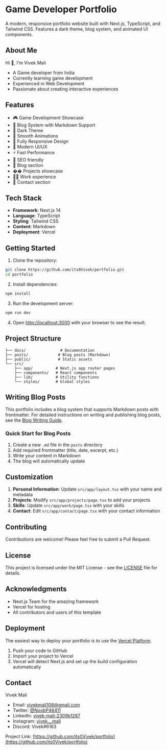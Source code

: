 # Game Developer Portfolio

A modern, responsive portfolio website built with Next.js, TypeScript, and Tailwind CSS. Features a dark theme, blog system, and animated UI components.

## About Me

Hi 👋, I'm Vivek Mali
- A Game developer from India
- Currently learning game development
- Experienced in Web Development
- Passionate about creating interactive experiences

## Features

- 🎮 Game Development Showcase
- 📝 Blog System with Markdown Support
- 🌙 Dark Theme
- 💫 Smooth Animations
- 📱 Fully Responsive Design
- 🎨 Modern UI/UX
- ⚡ Fast Performance
- 🎯 SEO friendly
- 📝 Blog section
- �� Projects showcase
- 👨‍💻 Work experience
- 📧 Contact section

## Tech Stack

- **Framework**: Next.js 14
- **Language**: TypeScript
- **Styling**: Tailwind CSS
- **Content**: Markdown
- **Deployment**: Vercel

## Getting Started

1. Clone the repository:
```bash
git clone https://github.com/its0Vivek/portfolio.git
cd portfolio
```

2. Install dependencies:
```bash
npm install
```

3. Run the development server:
```bash
npm run dev
```

4. Open [http://localhost:3000](http://localhost:3000) with your browser to see the result.

## Project Structure

```
├── docs/               # Documentation
├── posts/             # Blog posts (Markdown)
├── public/            # Static assets
└── src/
    ├── app/          # Next.js app router pages
    ├── components/   # React components
    ├── lib/          # Utility functions
    └── styles/       # Global styles
```

## Writing Blog Posts

This portfolio includes a blog system that supports Markdown posts with frontmatter. For detailed instructions on writing and publishing blog posts, see the [Blog Writing Guide](docs/BLOG_GUIDE.md).

### Quick Start for Blog Posts

1. Create a new `.md` file in the `posts` directory
2. Add required frontmatter (title, date, excerpt, etc.)
3. Write your content in Markdown
4. The blog will automatically update

## Customization

1. **Personal Information**: Update `src/app/layout.tsx` with your name and metadata
2. **Projects**: Modify `src/app/projects/page.tsx` to add your projects
3. **Skills**: Update `src/app/work/page.tsx` with your skills
4. **Contact**: Edit `src/app/contact/page.tsx` with your contact information

## Contributing

Contributions are welcome! Please feel free to submit a Pull Request.

## License

This project is licensed under the MIT License - see the [LICENSE](LICENSE) file for details.

## Acknowledgments

- Next.js Team for the amazing framework
- Vercel for hosting
- All contributors and users of this template

## Deployment

The easiest way to deploy your portfolio is to use the [Vercel Platform](https://vercel.com).

1. Push your code to GitHub
2. Import your project to Vercel
3. Vercel will detect Next.js and set up the build configuration automatically

## Contact

Vivek Mali
- Email: vivekmali108@gmail.com
- Twitter: [@NoobP46411](https://twitter.com/NoobP46411)
- LinkedIn: [vivek-mali-2309b1287](https://linkedin.com/in/vivek-mali-2309b1287)
- Instagram: [vivek._.mali](https://instagram.com/vivek._.mali)
- Discord: Vivek#6163

Project Link: [https://github.com/its0Vivek/portfolio](https://github.com/its0Vivek/portfolio) 